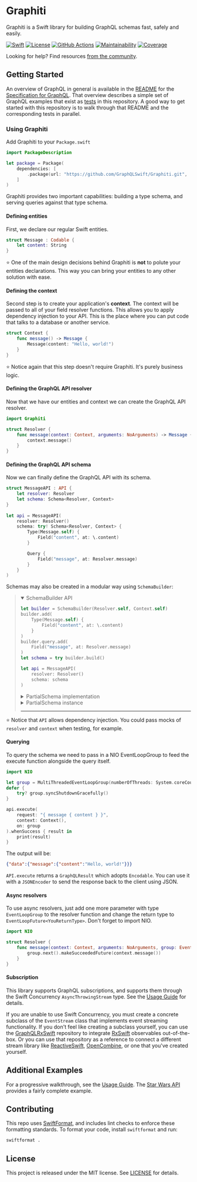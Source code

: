 # Graphiti 

Graphiti is a Swift library for building GraphQL schemas fast, safely and easily.

[![Swift][swift-badge]][swift-url]
[![License][mit-badge]][mit-url]
[![GitHub Actions][gh-actions-badge]][gh-actions-url]
[![Maintainability][maintainability-badge]][maintainability-url]
[![Coverage][coverage-badge]][coverage-url]

Looking for help? Find resources [from the community](http://graphql.org/community/).


## Getting Started

An overview of GraphQL in general is available in the
[README](https://github.com/facebook/graphql/blob/master/README.md) for the
[Specification for GraphQL](https://github.com/facebook/graphql). That overview
describes a simple set of GraphQL examples that exist as [tests](Tests/GraphitiTests/StarWarsTests/)
in this repository. A good way to get started with this repository is to walk
through that README and the corresponding tests in parallel.

### Using Graphiti

Add Graphiti to your `Package.swift`

```swift
import PackageDescription

let package = Package(
    dependencies: [
        .package(url: "https://github.com/GraphQLSwift/Graphiti.git", .upToNextMinor(from: "0.20.1")),
    ]
)
```

Graphiti provides two important capabilities: building a type schema, and
serving queries against that type schema.

#### Defining entities

First, we declare our regular Swift entities.

```swift
struct Message : Codable {
    let content: String
}
```

⭐️ One of the main design decisions behind Graphiti is **not** to polute your entities declarations. This way you can bring your entities to any other solution with ease.

#### Defining the context

Second step is to create your application's **context**. The context will be passed to all of your field resolver functions. This allows you to apply dependency injection to your API. This is the place where you can put code that talks to a database or another service.

```swift
struct Context {
    func message() -> Message {
        Message(content: "Hello, world!")
    }
}
```

⭐️ Notice again that this step doesn't require Graphiti. It's purely business logic.

#### Defining the GraphQL API resolver

Now that we have our entities and context we can create the GraphQL API resolver.

```swift
import Graphiti

struct Resolver {
    func message(context: Context, arguments: NoArguments) -> Message {
        context.message()
    }
}
```

#### Defining the GraphQL API schema

Now we can finally define the GraphQL API with its schema.

```swift
struct MessageAPI : API {
    let resolver: Resolver
    let schema: Schema<Resolver, Context>
}
        
let api = MessageAPI(
    resolver: Resolver()
    schema: try! Schema<Resolver, Context> {
        Type(Message.self) {
            Field("content", at: \.content)
        }

        Query {
            Field("message", at: Resolver.message)
        }
    }
)
```

Schemas may also be created in a modular way using `SchemaBuilder`:

<blockquote>

<details open="true">
<summary>SchemaBuilder API</summary>

```swift
let builder = SchemaBuilder(Resolver.self, Context.self)
builder.add(
    Type(Message.self) {
        Field("content", at: \.content)
    }
)
builder.query.add(
    Field("message", at: Resolver.message)
)
let schema = try builder.build()

let api = MessageAPI(
    resolver: Resolver()
    schema: schema
)
``` 

</details>
<details>
<summary>PartialSchema implementation</summary>

```swift
final class ChatSchema: PartialSchema<Resolver, Context> {
    @TypeDefinitions
    public override var types: Types {
        Type(Message.self) {
            Field("content", at: \.content)
        }        
    }

    @FieldDefinitions
    public override var query: Fields {
        Field("message", at: Resolver.message)
    }
}
let schema = try SchemaBuilder(Resolver.self, Context.self)
    .use(partials: [ChatSchema(), ...])
    .build()

let api = MessageAPI(
    resolver: Resolver()
    schema: schema
)
``` 

</details>

<details>
<summary>PartialSchema instance</summary>

```swift
let chatSchema = PartialSchema<Resolver, Context>(
    types:  {
        Type(Message.self) {
            Field("content", at: \.content)
        }        
    },
    query: {
        Field("message", at: Resolver.message)
    }
)
let schema = try SchemaBuilder(Resolver.self, Context.self)
    .use(partials: [chatSchema, ...])
    .build()

let api = MessageAPI(
    resolver: Resolver()
    schema: schema
)
``` 

</details>

---

</blockquote>

⭐️ Notice that `API` allows dependency injection. You could pass mocks of `resolver` and `context` when testing, for example.

#### Querying

To query the schema we need to pass in a NIO EventLoopGroup to feed the execute function alongside the query itself.

```swift
import NIO

let group = MultiThreadedEventLoopGroup(numberOfThreads: System.coreCount)
defer {
    try? group.syncShutdownGracefully()
}

api.execute(
    request: "{ message { content } }",
    context: Context(),
    on: group
).whenSuccess { result in
    print(result)
}
```

The output will be:

```json
{"data":{"message":{"content":"Hello, world!"}}}
```

`API.execute` returns a `GraphQLResult` which adopts `Encodable`. You can use it with a `JSONEncoder` to send the response back to the client using JSON.

#### Async resolvers

To use async resolvers, just add one more parameter with type `EventLoopGroup` to the resolver function and change the return type to `EventLoopFuture<YouReturnType>`. Don't forget to import NIO.

```swift
import NIO

struct Resolver {
    func message(context: Context, arguments: NoArguments, group: EventLoopGroup) -> EventLoopFuture<Message> {
        group.next().makeSucceededFuture(context.message())
    }
}
```

#### Subscription

This library supports GraphQL subscriptions, and supports them through the Swift Concurrency `AsyncThrowingStream` type. See the [Usage Guide](UsageGuide.md#subscriptions) for details.

If you are unable to use Swift Concurrency, you must create a concrete subclass of the `EventStream` class that implements event streaming
functionality. If you don't feel like creating a subclass yourself, you can use the [GraphQLRxSwift](https://github.com/GraphQLSwift/GraphQLRxSwift) repository
to integrate [RxSwift](https://github.com/ReactiveX/RxSwift) observables out-of-the-box. Or you can use that repository as a reference to connect a different 
stream library like [ReactiveSwift](https://github.com/ReactiveCocoa/ReactiveSwift), [OpenCombine](https://github.com/OpenCombine/OpenCombine), or
one that you've created yourself.

## Additional Examples

For a progressive walkthrough, see the [Usage Guide](UsageGuide.md). The [Star Wars API](Tests/GraphitiTests/StarWarsAPI/StarWarsAPI.swift) provides a fairly complete example.

## Contributing

This repo uses [SwiftFormat](https://github.com/nicklockwood/SwiftFormat), and includes lint checks to enforce these formatting standards.
To format your code, install `swiftformat` and run:

```bash
swiftformat .
```

## License

This project is released under the MIT license. See [LICENSE](LICENSE) for details.

[swift-badge]: https://img.shields.io/badge/Swift-5.4-orange.svg?style=flat
[swift-url]: https://swift.org

[mit-badge]: https://img.shields.io/badge/License-MIT-blue.svg?style=flat
[mit-url]: https://tldrlegal.com/license/mit-license

[gh-actions-badge]: https://github.com/GraphQLSwift/Graphiti/workflows/Tests/badge.svg
[gh-actions-url]: https://github.com/GraphQLSwift/Graphiti/actions?query=workflow%3ATests

[maintainability-badge]: https://api.codeclimate.com/v1/badges/25559824033fc2caa94e/maintainability
[maintainability-url]: https://codeclimate.com/github/GraphQLSwift/Graphiti/maintainability

[coverage-badge]: https://api.codeclimate.com/v1/badges/25559824033fc2caa94e/test_coverage
[coverage-url]: https://codeclimate.com/github/GraphQLSwift/Graphiti/test_coverage
